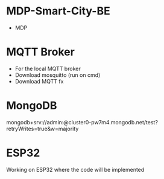 # MDP-Smart-City-BE
- MDP

# MQTT Broker 
- For the local MQTT broker 
- Download mosquitto (run on cmd)
- Download MQTT fx

# MongoDB 
mongodb+srv://admin:<admin>@cluster0-pw7m4.mongodb.net/test?retryWrites=true&w=majority


# ESP32
Working on ESP32  where the code will be implemented 
